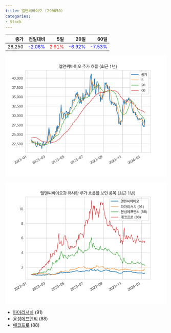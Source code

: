 ```yaml
---
title: 엘앤씨바이오 (290650)
categories:
- Stock
---
```


|종가|전일대비|5일|20일|60일|
|---:|-------:|--:|---:|---:|
|28,250|<span style="color: blue">-2.08%</span>|<span style="color: red">2.91%</span>|<span style="color: blue">-6.92%</span>|<span style="color: blue">-7.53%</span>|


<!-- more -->

![290650](/assets/images/stock/290650.png)

![290650](/assets/images/stock/290650_sim.png)

- [파마리서치](/214450/) (91)
- [윤성에프앤씨](/372170/) (88)
- [에코프로](//086520/) (88)